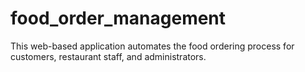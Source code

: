 # food_order_management
This web-based application automates the food ordering process for customers, restaurant staff, and administrators.
